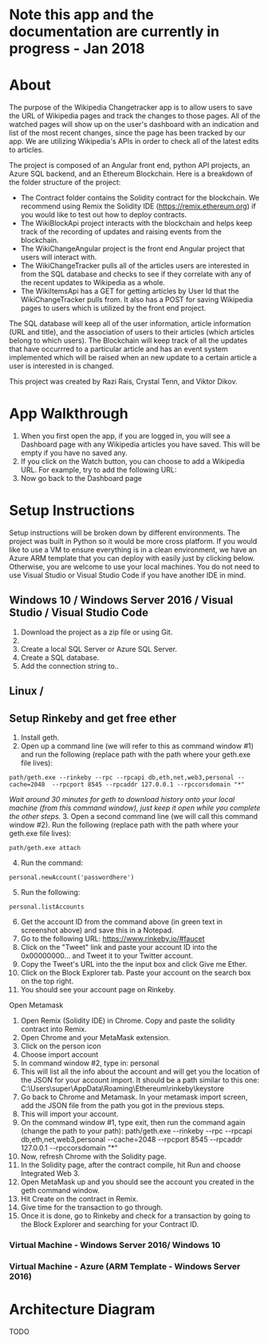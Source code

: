 # Note this app and the documentation are currently in progress - Jan 2018

# About
The purpose of the Wikipedia Changetracker app is to allow users to save the URL of Wikipedia pages and track the changes to those pages.  All of the watched pages will show up on the user's dashboard with an indication and list of the most recent changes, since the page has been tracked by our app.  We are utilizing Wikipedia's APIs in order to check all of the latest edits to articles. 

The project is composed of an Angular front end, python API projects, an Azure SQL backend, and an Ethereum Blockchain. Here is a breakdown of the folder structure of the project: 
* The Contract folder contains the Solidity contract for the blockchain.  We recommend using Remix the Solidity IDE (https://remix.ethereum.org) if you would like to test out how to deploy contracts.  
* The WikiBlockApi project interacts with the blockchain and helps keep track of the recording of updates and raising events from the blockchain. 
* The WikiChangeAngular project is the front end Angular project that users will interact with.  
* The WikiChangeTracker pulls all of the articles users are interested in from the SQL database and checks to see if they correlate with any of the recent updates to Wikipedia as a whole. 
* The WikiItemsApi has a GET for getting articles by User Id that the WikiChangeTracker pulls from.  It also has a POST for saving Wikipedia pages to users which is utilized by the front end project. 

The SQL database will keep all of the user information, article information (URL and title), and the association of users to their articles (which articles belong to which users). The Blockchain will keep track of all the updates that have occurrred to a particular article and has an event system implemented which will be raised when an new update to a certain article a user is interested in is changed. 

This project was created by Razi Rais, Crystal Tenn, and Viktor Dikov. 

# App Walkthrough
1. When you first open the app, if you are logged in, you will see a Dashboard page with any Wikipedia articles you have saved.  This will be empty if you have no saved any. 
2. If you click on the Watch button, you can choose to add a Wikipedia URL.  For example, try to add the following URL: 
3. Now go back to the Dashboard page

# Setup Instructions 
Setup instructions will be broken down by different environments.  The project was built in Python so it would be more cross platform. If you would like to use a VM to ensure everything is in a clean environment, we have an Azure ARM template that you can deploy with easily just by clicking below.  Otherwise, you are welcome to use your local machines.  You do not need to use Visual Studio or Visual Studio Code if you have another IDE in mind.   

## Windows 10 / Windows Server 2016 / Visual Studio / Visual Studio Code
1. Download the project as a zip file or using Git. 
2. 
3. Create a local SQL Server or Azure SQL Server.
4. Create a SQL database. 
5. Add the connection string to.. 

## Linux / 

## Setup Rinkeby and get free ether
1. Install geth.
2. Open up a command line (we will refer to this as command window #1) and run the following (replace path with the path where your geth.exe file lives): 
```
path/geth.exe --rinkeby --rpc --rpcapi db,eth,net,web3,personal --cache=2048  --rpcport 8545 --rpcaddr 127.0.0.1 --rpccorsdomain "*"
```
*Wait around 30 minutes for geth to download history onto your local machine (from this command window), just keep it open while you complete the other steps.*
3. Open a second command line (we will call this command window #2). Run the following (replace path with the path where your geth.exe file lives): 
```
path/geth.exe attach
```
4. Run the command: 
```
personal.newAccount('passwordhere')
```
5. Run the following: 
```
personal.listAccounts
```
6. Get the account ID from the command above (in green text in screenshot above) and save this in a Notepad.
7. Go to the following URL: https://www.rinkeby.io/#faucet
8. Click on the "Tweet" link and paste your account ID into the 0x00000000... and Tweet it to your Twitter account. 
9. Copy the Tweet's URL into the the input box and click Give me Ether. 
10. Click on the Block Explorer tab. Paste your account on the search box on the top right. 
11. You should see your account page on Rinkeby. 

Open Metamask
1. Open Remix (Solidity IDE) in Chrome. Copy and paste the solidity contract into Remix. 
2. Open Chrome and your MetaMask extension.
3. Click on the person icon
4. Choose import account
5. In command window #2, type in: personal
6. This will list all the info about the account and will get you the location of the JSON for your account import. It should be a path similar to this one: C:\Users\super\AppData\Roaming\Ethereum\rinkeby\keystore
7. Go back to Chrome and Metamask.  In your metamask import screen, add the JSON file from the path you got in the previous steps. 
8. This will import your account.
9. On the command window #1, type exit, then run the command again (change the path to your path): path/geth.exe --rinkeby --rpc --rpcapi db,eth,net,web3,personal --cache=2048  --rpcport 8545 --rpcaddr 127.0.0.1 --rpccorsdomain "*"
10. Now, refresh Chrome with the Solidity page.
11. In the Solidity page, after the contract compile, hit Run and choose Integrated Web 3. 
12. Open MetaMask up and you should see the account you created in the geth command window.
13. Hit Create on the contract in Remix. 
14. Give time for the transaction to go through. 
15. Once it is done, go to Rinkeby and check for a transaction by going to the Block Explorer and searching for your Contract ID. 

### Virtual Machine - Windows Server 2016/ Windows 10

### Virtual Machine - Azure (ARM Template - Windows Server 2016)

# Architecture Diagram
TODO



